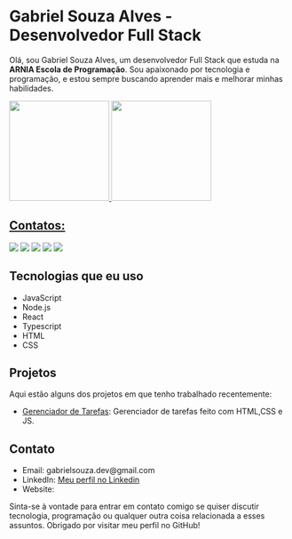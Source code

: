 

<h1>Gabriel Souza Alves - Desenvolvedor Full Stack</h1>
  
<p>Olá, sou Gabriel Souza Alves, um desenvolvedor Full Stack que estuda na <strong>ARNIA Escola de Programação</strong>. Sou apaixonado por tecnologia e programação, e estou sempre buscando aprender mais e melhorar minhas habilidades.</p>
<div>
<a href="https://github.com/Osouzaa">
<img height="180em" src="https://github-readme-stats.vercel.app/api/top-langs/?username=piciliano&layout=compact&langs_count=7&theme=dracula"/>
<img height="180em" src="https://github-readme-stats.vercel.app/api?username=piciliano&show_icons=true&theme=dracula&include_all_commits=true&count_private=true"/>
</div>

## Contatos:

<div>
<a href="https://www.youtube.com/seu-canal-youtube-aqui" target="_blank"><img src="https://img.shields.io/badge/YouTube-FF0000?style=for-the-badge&logo=youtube&logoColor=white" target="_blank"></a>
<a href="https://instagram.com/seu-usuário-instagram-aqui" target="_blank"><img src="https://img.shields.io/badge/-Instagram-%23E4405F?style=for-the-badge&logo=instagram&logoColor=white" target="_blank"></a>
<a href="https://www.twitch.tv/seu-usuário-aqui" target="_blank"><img src="https://img.shields.io/badge/Twitch-9146FF?style=for-the-badge&logo=twitch&logoColor=white" target="_blank"></a>
<a href = "mailto:contato@seu-usuário-aqui"><img src="https://img.shields.io/badge/Gmail-D14836?style=for-the-badge&logo=gmail&logoColor=white" target="_blank"></a>
<a href="https://www.linkedin.com/in/seu-usuário-linkedln-aqui" target="_blank"><img src="https://img.shields.io/badge/-LinkedIn-%230077B5?style=for-the-badge&logo=linkedin&logoColor=white" target="_blank"></a>   
</div>

<h2>Tecnologias que eu uso</h2>
<ul>
  <li>JavaScript</li>
  <li>Node.js</li>
  <li>React</li>
  <li>Typescript</li>
  <li>HTML</li>
  <li>CSS</li>
</ul>
<h2>Projetos</h2>
<p>Aqui estão alguns dos projetos em que tenho trabalhado recentemente:</p>
<ul>
  <li><a href="https://github.com/Osouzaa/Gerenciador-Tarefas">Gerenciador de Tarefas</a>: Gerenciador de tarefas feito com HTML,CSS e JS. </li>
  
  
</ul>
<h2>Contato</h2>
<ul>
  <li>Email: gabrielsouza.dev@gmail.com</li>
  <li>LinkedIn: <a href="https://www.linkedin.com/in/gabrielsouza-dev/">Meu perfil no Linkedin</a></li>
  <li>Website: <a href="#"></a></li>
</ul>

<p> Sinta-se à vontade para entrar em contato comigo se quiser discutir tecnologia, programação ou qualquer outra coisa relacionada a esses assuntos. Obrigado por visitar meu perfil no GitHub!</p>
